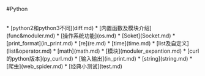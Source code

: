 #Python 

<br>
* 
[python2和python3不同](diff.md)
* 
[内置函数及模块介绍](func&moduler.md)
* 
[操作系统功能](os.md)
* 
[Soket](Socket.md)
* 
[print_format](in_print.md)
* 
[re](re.md)
* 
[time](time.md)
* 
[list及自定义](list&operator.md)
* 
[math](math.md)
* 
[模块](moduler_expantion.md)
* 
[curl的python版本](py_curl.md)
* 
[输入输出](in_print.md)
* 
[string](string.md)
* 
[爬虫](web_spider.md)
* 
[经典小测试](test.md)